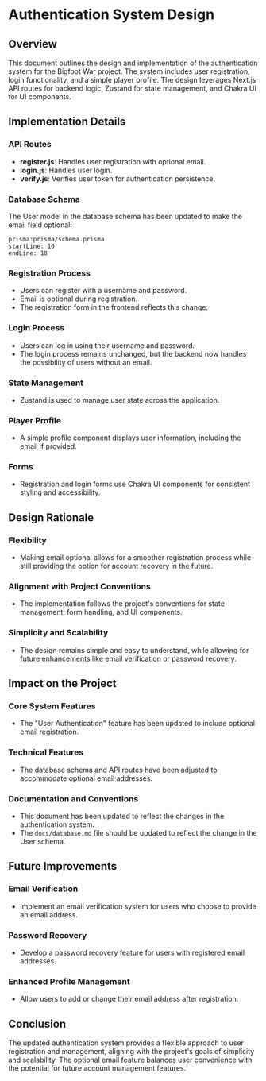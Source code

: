 # Authentication System Design

## Overview
This document outlines the design and implementation of the authentication system for the Bigfoot War project. The system includes user registration, login functionality, and a simple player profile. The design leverages Next.js API routes for backend logic, Zustand for state management, and Chakra UI for UI components.

## Implementation Details

### API Routes
- **register.js**: Handles user registration with optional email.
- **login.js**: Handles user login.
- **verify.js**: Verifies user token for authentication persistence.

### Database Schema
The User model in the database schema has been updated to make the email field optional:

```
prisma:prisma/schema.prisma
startLine: 10
endLine: 18
```

### Registration Process
- Users can register with a username and password.
- Email is optional during registration.
- The registration form in the frontend reflects this change:

### Login Process
- Users can log in using their username and password.
- The login process remains unchanged, but the backend now handles the possibility of users without an email.

### State Management
- Zustand is used to manage user state across the application.

### Player Profile
- A simple profile component displays user information, including the email if provided.

### Forms
- Registration and login forms use Chakra UI components for consistent styling and accessibility.

## Design Rationale

### Flexibility
- Making email optional allows for a smoother registration process while still providing the option for account recovery in the future.

### Alignment with Project Conventions
- The implementation follows the project's conventions for state management, form handling, and UI components.

### Simplicity and Scalability
- The design remains simple and easy to understand, while allowing for future enhancements like email verification or password recovery.

## Impact on the Project

### Core System Features
- The "User Authentication" feature has been updated to include optional email registration.

### Technical Features
- The database schema and API routes have been adjusted to accommodate optional email addresses.

### Documentation and Conventions
- This document has been updated to reflect the changes in the authentication system.
- The `docs/database.md` file should be updated to reflect the change in the User schema.

## Future Improvements

### Email Verification
- Implement an email verification system for users who choose to provide an email address.

### Password Recovery
- Develop a password recovery feature for users with registered email addresses.

### Enhanced Profile Management
- Allow users to add or change their email address after registration.

## Conclusion
The updated authentication system provides a flexible approach to user registration and management, aligning with the project's goals of simplicity and scalability. The optional email feature balances user convenience with the potential for future account management features.
